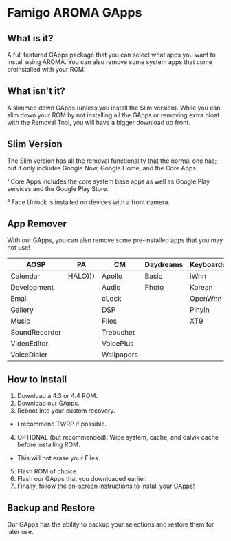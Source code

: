 Famigo AROMA GApps
=======
What is it?
------
A full featured GApps package that you can select what apps you want to install using AROMA. You can also remove some system apps that come preinstalled with your ROM.

What isn't it?
------
A slimmed down GApps (unless you install the Slim version). While you can slim down your ROM by not installing all the GApps or removing extra bloat with the Removal Tool, you will have a bigger download up front.

Slim Version
------
The Slim version has all the removal functionality that the normal one has; but it only includes Google Now, Google Home, and the Core Apps.

¹ Core Apps includes the core system base apps as well as Google Play services and the Google Play Store.

² Face Unlock is installed on devices with a front camera.

App Remover
------
With our GApps, you can also remove some pre-installed apps that you may not use!

|     AOSP    |   PA  |    CM    |Daydreams|Keyboards|  Wallpapers  |    PAC   |Slim |   Other  |
|-------------|-------|----------|---------|---------|--------------|----------|-----|----------|
|Calendar     |HALO)))|Apollo    |Basic    |iWnn     |Basic         |Game      |Files|SpareParts|
|Development  |       |Audio     |Photo    |Korean   |Galaxy4       |Wallpapers|IRC  |Terminal  |
|Email        |       |cLock     |         |OpenWnn  |HoloSpiral    |          |     |          |
|Gallery      |       |DSP       |         |Pinyin   |MagicSmoke    |          |     |          |
|Music        |       |Files     |         |XT9      |NoiseField    |          |     |          |
|SoundRecorder|       |Trebuchet |         |         |PhaseBeam     |          |     |          |
|VideoEditor  |       |VoicePlus |         |         |SunBeam       |          |     |          |
|VoiceDialer  |       |Wallpapers|         |         |Visualizations|          |     |          |

How to Install
-------
1. Download a 4.3 or 4.4 ROM.
2. Download our GApps.
3. Reboot into your custom recovery.
  * I recommend TWRP if possible.
4. OPTIONAL (but recommended): Wipe system, cache, and dalvik cache before installing ROM.
  * This will not erase your Files.
5. Flash ROM of choice
6. Flash our GApps that you downloaded earlier.
7. Finally, follow the on-screen instructions to install your GApps!

Backup and Restore
-------
Our GApps has the ability to backup your selections and restore them for later use.
